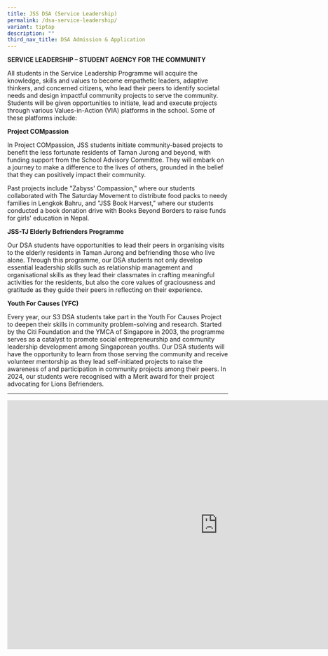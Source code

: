 ```yaml
---
title: JSS DSA (Service Leadership)
permalink: /dsa-service-leadership/
variant: tiptap
description: ""
third_nav_title: DSA Admission & Application
---
```

<p><strong>SERVICE LEADERSHIP – STUDENT AGENCY FOR THE COMMUNITY</strong>
</p>
<p>All students in the Service Leadership Programme will acquire the knowledge,
skills and values to become empathetic leaders, adaptive thinkers, and
concerned citizens, who lead their peers to identify societal needs and
design impactful community projects to serve the community. Students will
be given opportunities to initiate, lead and execute projects through various
Values-in-Action (VIA) platforms in the school. Some of these platforms
include:</p>
<p><strong>Project COMpassion</strong>
</p>
<p>In Project COMpassion, JSS students initiate community-based projects
to benefit the less fortunate residents of Taman Jurong and beyond, with
funding support from the School Advisory Committee. They will embark on
a journey to make a difference to the lives of others, grounded in the
belief that they can positively impact their community.</p>
<p>Past projects include "Zabyss' Compassion," where our students collaborated
with The Saturday Movement to distribute food packs to needy families in
Lengkok Bahru, and "JSS Book Harvest," where our students conducted a book
donation drive with Books Beyond Borders to raise funds for girls' education
in Nepal.</p>
<p><strong>JSS-TJ Elderly Befrienders Programme</strong>
</p>
<p>Our DSA students have opportunities to lead their peers in organising
visits to the elderly residents in Taman Jurong and befriending those who
live alone. Through this programme, our DSA students not only develop essential
leadership skills such as relationship management and organisational skills
as they lead their classmates in crafting meaningful activities for the
residents, but also the core values of graciousness and gratitude as they
guide their peers in reflecting on their experience.</p>
<p><strong>Youth For Causes (YFC)</strong>
</p>
<p>Every year, our S3 DSA students take part in the Youth For Causes Project
to deepen their skills in community problem-solving and research. Started
by the Citi Foundation and the YMCA of Singapore in 2003, the programme
serves as a catalyst to promote social entrepreneurship and community leadership
development among Singaporean youths. Our DSA students will have the opportunity
to learn from those serving the community and receive volunteer mentorship
as they lead self-initiated projects to raise the awareness of and participation
in community projects among their peers. In 2024, our students were recognised
with a Merit award for their project advocating for Lions Befrienders.</p>
<p></p>
<p></p>
<hr>
<p></p>
<div class="iframe-wrapper">
<iframe height="569" width="960" allowfullscreen="true" frameborder="0" src="https://docs.google.com/presentation/d/e/2PACX-1vQv55I8K2FQrIeN0WGX_AtqgQFqETkh130gy6qefW9eWOxEia_pZ4uRvMs7MnNGBw/embed?start=true&amp;loop=true&amp;delayms=3000"></iframe>
</div>
<p>&nbsp;</p>